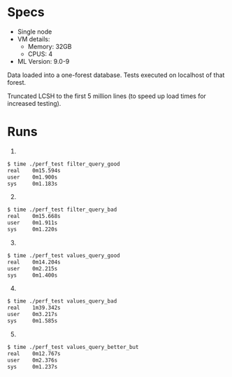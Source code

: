 # Specs

- Single node
- VM details: 
    - Memory: 32GB
    - CPUS: 4
- ML Version: 9.0-9

Data loaded into a one-forest database.  Tests executed on localhost of that
forest.

Truncated LCSH to the first 5 million lines (to speed up load times for increased testing).

# Runs


1)
~~~bash
$ time ./perf_test filter_query_good
real    0m15.594s
user    0m1.900s
sys     0m1.183s
~~~


2)
~~~bash
$ time ./perf_test filter_query_bad
real    0m15.668s
user    0m1.911s
sys     0m1.220s
~~~


3)
~~~bash
$ time ./perf_test values_query_good
real    0m14.204s
user    0m2.215s
sys     0m1.400s
~~~


4)
~~~bash
$ time ./perf_test values_query_bad
real    1m39.342s
user    0m3.217s
sys     0m1.585s
~~~


5)
~~~bash
$ time ./perf_test values_query_better_but
real    0m12.767s
user    0m2.376s
sys     0m1.237s
~~~
